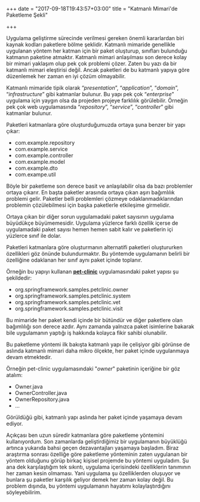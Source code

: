 +++
date = "2017-09-18T19:43:57+03:00"
title = "Katmanlı Mimari'de Paketleme Şekli"

+++

Uygulama geliştirme sürecinde verilmesi gereken önemli kararlardan biri kaynak kodları paketlere bölme şeklidir. Katmanlı mimaride genellikle uygulanan yöntem her katman için bir paket oluşturup, sınıfları bulunduğu katmanın paketine atmaktır. Katmanlı mimari anlaşılması son derece kolay bir mimari yaklaşım olup pek çok problemi çözer. Zaten bu yazı da bir katmanlı mimari eleştirisi değil. Ancak paketleri de bu katmanlı yapıya göre düzenlemek her zaman en iyi çözüm olmayabilir. 

Katmanlı mimaride tipik olarak “_presentation_”, “_application_”, “_domain_”, “_infrastructure_” gibi katmanlar bulunur. Bu yapı pek çok “_enterprise_” uygulama için yaygın olsa da projeden projeye farklılık görülebilir. Örneğin pek çok web uygulamasında “_repository_”, “_service_”, “_controller_” gibi katmanlar bulunur. 

Paketleri katmanlara göre oluşturduğumuzda ortaya şuna benzer bir yapı çıkar:

*	com.example.repository
*	com.example.service
*	com.example.controller
*	com.example.model
*	com.example.dto
*	com.exampe.util

Böyle bir paketleme son derece basit ve anlaşılabilir olsa da bazı problemler ortaya çıkarır. En başta paketler arasında ortaya çıkan aşırı bağımlılık problemi gelir. Paketler belli problemleri çözmeye odaklanmadıklarından problemin çözülebilmesi için başka paketlerle etkileşime girmelidir. 

Ortaya çıkan bir diğer sorun uygulamadaki paket sayısının uygulama büyüdükçe büyümemesidir. Uygulama yüzlerce farklı özellik içerse de uygulamadaki paket sayısı hemen hemen sabit kalır ve paketlerin içi yüzlerce sınıf ile dolar.

Paketleri katmanlara göre oluşturmanın alternatifi paketleri oluştururken özellikleri göz önünde bulundurmaktır. Bu yöntemde uygulamanın belirli bir özelliğine odaklanan her sınıf aynı paket içinde toplanır. 

Örneğin bu yapıyı kullanan **[pet-clinic](https://github.com/spring-projects/spring-petclinic)** uygulamasındaki paket yapısı şu şekildedir:

*	org.springframework.samples.petclinic.owner
*	org.springframework.samples.petclinic.system
*	org.springframework.samples.petclinic.vet
*	org.springframework.samples.petclinic.visit

Bu mimaride her paket kendi içinde bir bütündür ve diğer paketlere olan bağımlılığı son derece azdır. Aynı zamanda yalnızca paket isimlerine bakarak bile uygulamanın yaptığı iş hakkında kolayca fikir sahibi olunabilir.

Bu paketleme yöntemi ilk bakışta katmanlı yapı ile çelişiyor gibi görünse de aslında katmanlı mimari daha mikro ölçekte, her paket içinde uygulanmaya devam etmektedir.

Örneğin pet-clinic uygulamasındaki "_owner_" paketinin içeriğine bir göz atalım:

*	Owner.java
*	OwnerController.java
*	OwnerRepository.java
*   ...

Görüldüğü gibi, katmanlı yapı aslında her paket içinde yaşamaya devam ediyor.

Açıkçası ben uzun süredir katmanlara göre paketleme yöntemini kullanıyordum. Son zamanlarda geliştirdiğimiz bir uygulamanın büyüklüğü artınca yukarıda bahsi geçen dezavantajları yaşamaya başladım. Biraz araştırma sonrası özelliğe göre paketleme yönteminin zaten uygulanan bir yöntem olduğunu görüp birkaç kişisel projemde bu yöntemi uyguladım. Şu ana dek karşılaştığım tek sıkıntı, uygulama içerisindeki özelliklerin tanımının her zaman kesin olmaması. Yani uygulama şu özelliklerden oluşuyor ve bunlara şu paketler karşılık geliyor demek her zaman kolay değil. Bu problem dışında, bu yöntemi uygulamanın hayatımı kolaylaştırdığını söyleyebilirim. 